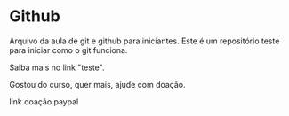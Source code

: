 # Github

Arquivo da aula de git e github para iniciantes.
Este é um repositório teste para iniciar como o git funciona.

Saiba mais no link "teste".

Gostou do curso, quer mais, ajude com doação.

link doação paypal
